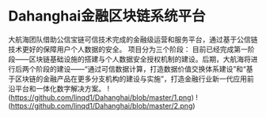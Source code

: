 # Dahanghai金融区块链系统平台

大航海团队借助公信宝链可信技术完成的金融级运营和服务平台，通过基于公信链技术更好的保障用户个人数据的安全。
项目分为三个阶段：
目前已经完成第一阶段——区块链基础设施的搭建与个人数据安全授权机制的建设。后期，大航海将进行后两个阶段的建设——“通过可信数据计算，打造数据价值交换体系建设”和“基于区块链的金融产品在更多分支机构的建设与实施”，打造金融行业新一代应用前沿平台和一体化数字解决方案。
!(https://github.com/linqd1/Dahanghai/blob/master/1.png)
!(https://github.com/linqd1/Dahanghai/blob/master/2.png)
